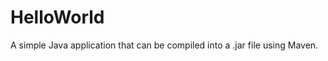 HelloWorld
==========

A simple Java application that can be compiled into a .jar file using Maven.

